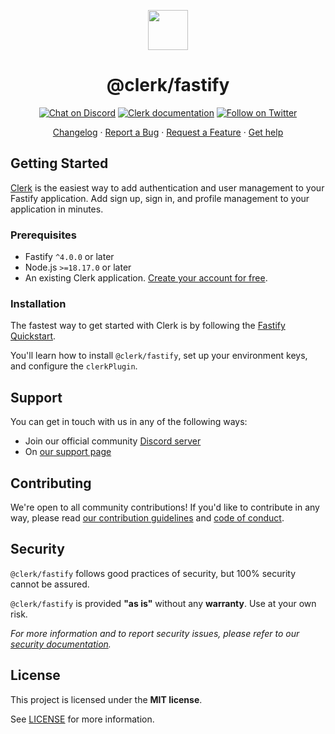 <p align="center">
  <a href="https://clerk.com?utm_source=github&utm_medium=clerk_fastify" target="_blank" rel="noopener noreferrer">
    <picture>
      <source media="(prefers-color-scheme: dark)" srcset="https://images.clerk.com/static/logo-dark-mode-400x400.png">
      <img src="https://images.clerk.com/static/logo-light-mode-400x400.png" height="64">
    </picture>
  </a>
  <br />
  <h1 align="center">@clerk/fastify</h1>
</p>

<div align="center">

[![Chat on Discord](https://img.shields.io/discord/856971667393609759.svg?logo=discord)](https://clerk.com/discord)
[![Clerk documentation](https://img.shields.io/badge/documentation-clerk-green.svg)](https://clerk.com/docs?utm_source=github&utm_medium=clerk_fastify)
[![Follow on Twitter](https://img.shields.io/twitter/follow/ClerkDev?style=social)](https://twitter.com/intent/follow?screen_name=ClerkDev)

[Changelog](https://github.com/clerk/javascript/blob/main/packages/fastify/CHANGELOG.md)
·
[Report a Bug](https://github.com/clerk/javascript/issues/new?assignees=&labels=needs-triage&projects=&template=BUG_REPORT.yml)
·
[Request a Feature](https://feedback.clerk.com/roadmap)
·
[Get help](https://clerk.com/contact/support?utm_source=github&utm_medium=clerk_fastify)

</div>

## Getting Started

[Clerk](https://clerk.com/?utm_source=github&utm_medium=clerk_fastify) is the easiest way to add authentication and user management to your Fastify application. Add sign up, sign in, and profile management to your application in minutes.

### Prerequisites

- Fastify `^4.0.0` or later
- Node.js `>=18.17.0` or later
- An existing Clerk application. [Create your account for free](https://dashboard.clerk.com/sign-up?utm_source=github&utm_medium=clerk_fastify).

### Installation

The fastest way to get started with Clerk is by following the [Fastify Quickstart](https://clerk.com/docs/quickstarts/fastify?utm_source=github&utm_medium=clerk_fastify).

You'll learn how to install `@clerk/fastify`, set up your environment keys, and configure the `clerkPlugin`.

## Support

You can get in touch with us in any of the following ways:

- Join our official community [Discord server](https://clerk.com/discord)
- On [our support page](https://clerk.com/contact/support?utm_source=github&utm_medium=clerk_fastify)

## Contributing

We're open to all community contributions! If you'd like to contribute in any way, please read [our contribution guidelines](https://github.com/clerk/javascript/blob/main/docs/CONTRIBUTING.md) and [code of conduct](https://github.com/clerk/javascript/blob/main/docs/CODE_OF_CONDUCT.md).

## Security

`@clerk/fastify` follows good practices of security, but 100% security cannot be assured.

`@clerk/fastify` is provided **"as is"** without any **warranty**. Use at your own risk.

_For more information and to report security issues, please refer to our [security documentation](https://github.com/clerk/javascript/blob/main/docs/SECURITY.md)._

## License

This project is licensed under the **MIT license**.

See [LICENSE](https://github.com/clerk/javascript/blob/main/packages/fastify/LICENSE) for more information.
